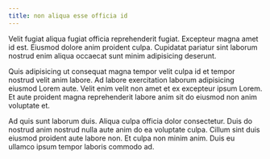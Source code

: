 ```yaml
---
title: non aliqua esse officia id
---
```


Velit fugiat aliqua fugiat officia reprehenderit fugiat. Excepteur magna amet id est. Eiusmod dolore anim proident culpa. Cupidatat pariatur sint laborum nostrud enim aliqua occaecat sunt minim adipisicing deserunt.

Quis adipisicing ut consequat magna tempor velit culpa id et tempor nostrud velit anim labore. Ad labore exercitation laborum adipisicing eiusmod Lorem aute. Velit enim velit non amet et ex excepteur ipsum Lorem. Et aute proident magna reprehenderit labore anim sit do eiusmod non anim voluptate et.

Ad quis sunt laborum duis. Aliqua culpa officia dolor consectetur. Duis do nostrud anim nostrud nulla aute anim do ea voluptate culpa. Cillum sint duis eiusmod proident aute labore non. Et culpa non minim anim. Duis eu ullamco ipsum tempor laboris commodo ad.